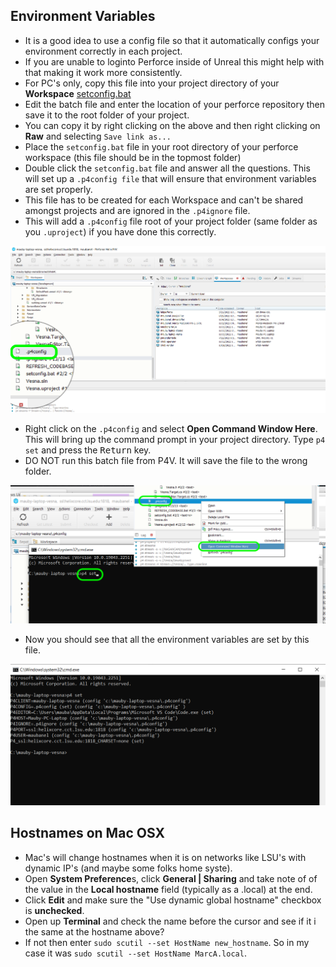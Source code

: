 ## Environment Variables



* It is a good idea to use a config file so that it automatically configs your environment correctly in each project.
* If you are unable to loginto Perforce inside of Unreal this might help with that making it work more consistently.
* For PC's only,  copy this file into your project directory of your **Workspace** [setconfig.bat](../files/ue5/setconfig.bat)
* Edit the batch file and enter the location of your perforce repository then save it to the root folder of your project.
* You can copy it by right clicking on the above and then right clicking on **Raw** and selecting `Save link as...`
* Place the `setconfig.bat` file in your root directory of your perforce workspace (this file should be in the topmost folder)
* Double click the `setconfig.bat` file and answer all the questions.  This will set up a `.p4config file` that will ensure that environment variables are set properly.
* This file has to be created for each Workspace and can't be shared amongst projects and are ignored in the `.p4ignore` file.
* This will add a `.p4config` file root of your project folder (same folder as you `.uproject`) if you have done this correctly.

![.p4fonfig screenshot](./p4Config.png)

* Right click on the `.p4config` and select **Open Command Window Here**. This will bring up the command prompt in your project directory.  Type `p4 set` and press the <kbd>Return</kbd> key.
* DO NOT run this batch file from P4V.  It will save the file to the wrong folder.

![open command prompt](./p4set.png)

* Now you should see that all the environment variables are set by this file.

![environment variables set](./envvarsset.png)

## Hostnames on Mac OSX
* Mac's will change hostnames when it is on networks like LSU's with dynamic IP's (and maybe some folks home syste).
* Open **System Preference**s, click **General | Sharing** and take note of of the value in the **Local hostname** field (typically as a .local) at the end.
* Click **Edit** and make sure the "Use dynamic global hostname" checkbox is **unchecked**.
* Open up **Terminal** and check the name before the cursor and see if it i the same at the hostname above?
* If not then enter `sudo scutil --set HostName new_hostname`.  So in my case it was `sudo scutil --set HostName MarcA.local`.
